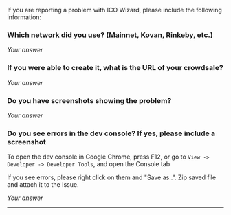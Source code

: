 If you are reporting a problem with ICO Wizard, please include the following information:

### Which network did you use? (Mainnet, Kovan, Rinkeby, etc.)

*Your answer*

### If you were able to create it, what is the URL of your crowdsale?

*Your answer*

### Do you have screenshots showing the problem?

*Your answer*

### Do you see errors in the dev console? If yes, please include a screenshot

To open the dev console in Google Chrome, press F12, or go to `View -> Developer -> Developer Tools`, and open the Console tab

If you see errors, please right click on them and "Save as..". Zip saved file and attach it to the Issue.

*Your answer*

---
